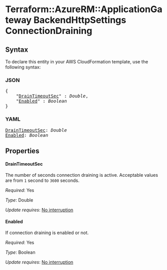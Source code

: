 # Terraform::AzureRM::ApplicationGateway BackendHttpSettings ConnectionDraining

## Syntax

To declare this entity in your AWS CloudFormation template, use the following syntax:

### JSON

<pre>
{
    "<a href="#draintimeoutsec" title="DrainTimeoutSec">DrainTimeoutSec</a>" : <i>Double</i>,
    "<a href="#enabled" title="Enabled">Enabled</a>" : <i>Boolean</i>
}
</pre>

### YAML

<pre>
<a href="#draintimeoutsec" title="DrainTimeoutSec">DrainTimeoutSec</a>: <i>Double</i>
<a href="#enabled" title="Enabled">Enabled</a>: <i>Boolean</i>
</pre>

## Properties

#### DrainTimeoutSec

The number of seconds connection draining is active. Acceptable values are from `1` second to `3600` seconds.

_Required_: Yes

_Type_: Double

_Update requires_: [No interruption](https://docs.aws.amazon.com/AWSCloudFormation/latest/UserGuide/using-cfn-updating-stacks-update-behaviors.html#update-no-interrupt)

#### Enabled

If connection draining is enabled or not.

_Required_: Yes

_Type_: Boolean

_Update requires_: [No interruption](https://docs.aws.amazon.com/AWSCloudFormation/latest/UserGuide/using-cfn-updating-stacks-update-behaviors.html#update-no-interrupt)

